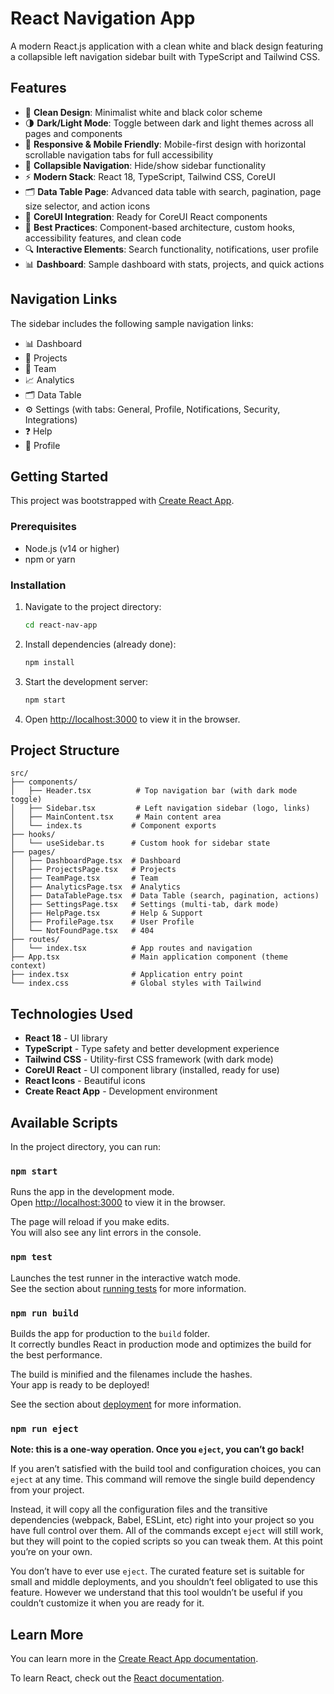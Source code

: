 # React Navigation App

A modern React.js application with a clean white and black design featuring a collapsible left navigation sidebar built with TypeScript and Tailwind CSS.

## Features

- 🎨 **Clean Design**: Minimalist white and black color scheme
- 🌗 **Dark/Light Mode**: Toggle between dark and light themes across all pages and components
- 📱 **Responsive & Mobile Friendly**: Mobile-first design with horizontal scrollable navigation tabs for full accessibility
- 🔀 **Collapsible Navigation**: Hide/show sidebar functionality
- ⚡ **Modern Stack**: React 18, TypeScript, Tailwind CSS, CoreUI
- 🗂️ **Data Table Page**: Advanced data table with search, pagination, page size selector, and action icons
- 🧩 **CoreUI Integration**: Ready for CoreUI React components
- 🎯 **Best Practices**: Component-based architecture, custom hooks, accessibility features, and clean code
- 🔍 **Interactive Elements**: Search functionality, notifications, user profile
- 📊 **Dashboard**: Sample dashboard with stats, projects, and quick actions

## Navigation Links

The sidebar includes the following sample navigation links:

- 📊 Dashboard
- 📁 Projects
- 👥 Team
- 📈 Analytics
- 🗂️ Data Table
- ⚙️ Settings (with tabs: General, Profile, Notifications, Security, Integrations)
- ❓ Help
- 👤 Profile

## Getting Started

This project was bootstrapped with [Create React App](https://github.com/facebook/create-react-app).

### Prerequisites

- Node.js (v14 or higher)
- npm or yarn

### Installation

1. Navigate to the project directory:
   ```bash
   cd react-nav-app
   ```

2. Install dependencies (already done):
   ```bash
   npm install
   ```

3. Start the development server:
   ```bash
   npm start
   ```

4. Open [http://localhost:3000](http://localhost:3000) to view it in the browser.

## Project Structure

```
src/
├── components/
│   ├── Header.tsx          # Top navigation bar (with dark mode toggle)
│   ├── Sidebar.tsx         # Left navigation sidebar (logo, links)
│   ├── MainContent.tsx     # Main content area
│   └── index.ts           # Component exports
├── hooks/
│   └── useSidebar.ts      # Custom hook for sidebar state
├── pages/
│   ├── DashboardPage.tsx  # Dashboard
│   ├── ProjectsPage.tsx   # Projects
│   ├── TeamPage.tsx       # Team
│   ├── AnalyticsPage.tsx  # Analytics
│   ├── DataTablePage.tsx  # Data Table (search, pagination, actions)
│   ├── SettingsPage.tsx   # Settings (multi-tab, dark mode)
│   ├── HelpPage.tsx       # Help & Support
│   ├── ProfilePage.tsx    # User Profile
│   └── NotFoundPage.tsx   # 404
├── routes/
│   └── index.tsx          # App routes and navigation
├── App.tsx                # Main application component (theme context)
├── index.tsx              # Application entry point
└── index.css              # Global styles with Tailwind
```

## Technologies Used

- **React 18** - UI library
- **TypeScript** - Type safety and better development experience
- **Tailwind CSS** - Utility-first CSS framework (with dark mode)
- **CoreUI React** - UI component library (installed, ready for use)
- **React Icons** - Beautiful icons
- **Create React App** - Development environment

## Available Scripts

In the project directory, you can run:

### `npm start`

Runs the app in the development mode.\
Open [http://localhost:3000](http://localhost:3000) to view it in the browser.

The page will reload if you make edits.\
You will also see any lint errors in the console.

### `npm test`

Launches the test runner in the interactive watch mode.\
See the section about [running tests](https://facebook.github.io/create-react-app/docs/running-tests) for more information.

### `npm run build`

Builds the app for production to the `build` folder.\
It correctly bundles React in production mode and optimizes the build for the best performance.

The build is minified and the filenames include the hashes.\
Your app is ready to be deployed!

See the section about [deployment](https://facebook.github.io/create-react-app/docs/deployment) for more information.

### `npm run eject`

**Note: this is a one-way operation. Once you `eject`, you can’t go back!**

If you aren’t satisfied with the build tool and configuration choices, you can `eject` at any time. This command will remove the single build dependency from your project.

Instead, it will copy all the configuration files and the transitive dependencies (webpack, Babel, ESLint, etc) right into your project so you have full control over them. All of the commands except `eject` will still work, but they will point to the copied scripts so you can tweak them. At this point you’re on your own.

You don’t have to ever use `eject`. The curated feature set is suitable for small and middle deployments, and you shouldn’t feel obligated to use this feature. However we understand that this tool wouldn’t be useful if you couldn’t customize it when you are ready for it.

## Learn More

You can learn more in the [Create React App documentation](https://facebook.github.io/create-react-app/docs/getting-started).

To learn React, check out the [React documentation](https://reactjs.org/).
